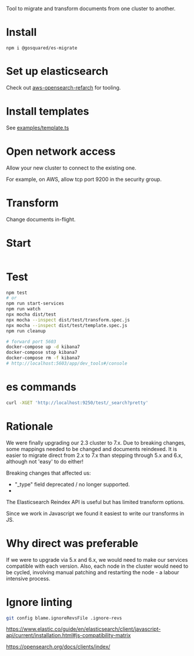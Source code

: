 Tool to migrate and transform documents from one cluster to another.

# Install
    npm i @gosquared/es-migrate

# Set up elasticsearch
Check out [aws-opensearch-refarch](https://github.com/gosquared/aws-opensearch-refarch) for tooling.
# Install templates
See [examples/template.ts](https://github.com/gosquared/es-migrate/blob/main/examples/template.ts)
# Open network access
Allow your new cluster to connect to the existing one.

For example, on AWS, allow tcp port 9200 in the security group.
# Transform
Change documents in-flight.

# Start
```bash

```


# Test

```bash
npm test
# or
npm run start-services
npm run watch
npx mocha dist/test
npx mocha --inspect dist/test/transform.spec.js
npx mocha --inspect dist/test/template.spec.js
npm run cleanup
```

```bash
# forward port 5603
docker-compose up -d kibana7
docker-compose stop kibana7
docker-compose rm -f kibana7
# http://localhost:5603/app/dev_tools#/console
```

# es commands
```bash
curl -XGET 'http://localhost:9250/test/_search?pretty'
```

# Rationale
We were finally upgrading our 2.3 cluster to 7.x. Due to breaking changes, some mappings needed to be changed and documents reindexed. It is easier to migrate direct from 2.x to 7.x than stepping through 5.x and 6.x, although not 'easy' to do either!

Breaking changes that affected us:

* "_type" field deprecated / no longer supported.
*

The Elasticsearch Reindex API is useful but has limited transform options.

Since we work in Javascript we found it easiest to write our transforms in JS.

# Why direct was preferable
If we were to upgrade via 5.x and 6.x, we would need to make our services compatible with each version. Also, each node in the cluster would need to be cycled, involving manual patching and restarting the node - a labour intensive process.

# Ignore linting
```bash
git config blame.ignoreRevsFile .ignore-revs
```

https://www.elastic.co/guide/en/elasticsearch/client/javascript-api/current/installation.html#js-compatibility-matrix

https://opensearch.org/docs/clients/index/
